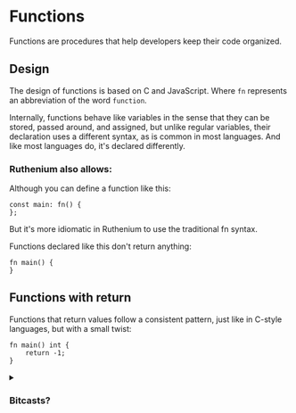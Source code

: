 # Functions
Functions are procedures that help developers keep their code organized.

## Design
The design of functions is based on C and JavaScript.
Where `fn` represents an abbreviation of the word `function`.

Internally, functions behave like variables in the sense that they can be stored, passed around, and assigned, but unlike regular variables, their declaration uses a different syntax, as is common in most languages. And like
most languages do, it's declared differently.

### Ruthenium also allows:
Although you can define a function like this:
```
const main: fn() {
};
```
But it's more idiomatic in Ruthenium to use the traditional fn syntax.

Functions declared like this don't return anything:
```
fn main() {
}
```

## Functions with return
Functions that return values follow a consistent pattern, just like in C-style languages, but with a small twist:
```
fn main() int {
    return -1;
}
```

<details>
    <summary>
        <h3>Bitcasts?</h3>
    </summary>

###### [What is a bitcast?](casts.md#bitcasts)

In Ruthenium, function return types resemble bitcasts in syntax.

To declare a return type, simply place the type before the function body's opening brace: no colons, no arrows, and not even parentheses.

**Why?** Well, there's no deep technical reason, it's just simpler, cleaner, and visually aligns with how we assign types in expressions.

**Theoretically,**<br/>
Since casting uses parentheses, and the syntax supports it, you could write something like:
```
fn main() (int) {
   return -1;
}
```

> [!NOTE]
> But remember: a normal cast consumes more CPU than a bitcast, so this isn’t recommended. It's just a fun quirk of the syntax.

</details>
